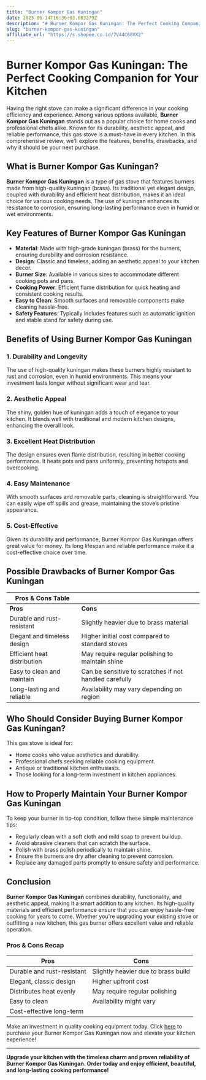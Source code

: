 ```yaml
---
title: "Burner Kompor Gas Kuningan"
date: 2025-06-14T16:36:03.083279Z
description: "# Burner Kompor Gas Kuningan: The Perfect Cooking Companion for Your Kitchen..."
slug: "burner-kompor-gas-kuningan"
affiliate_url: "https://s.shopee.co.id/7V44C68VX2"
---
```

# Burner Kompor Gas Kuningan: The Perfect Cooking Companion for Your Kitchen

Having the right stove can make a significant difference in your cooking efficiency and experience. Among various options available, **Burner Kompor Gas Kuningan** stands out as a popular choice for home cooks and professional chefs alike. Known for its durability, aesthetic appeal, and reliable performance, this gas stove is a must-have in every kitchen. In this comprehensive review, we’ll explore the features, benefits, drawbacks, and why it should be your next purchase.

## What is Burner Kompor Gas Kuningan?

**Burner Kompor Gas Kuningan** is a type of gas stove that features burners made from high-quality kuningan (brass). Its traditional yet elegant design, coupled with durability and efficient heat distribution, makes it an ideal choice for various cooking needs. The use of kuningan enhances its resistance to corrosion, ensuring long-lasting performance even in humid or wet environments.

## Key Features of Burner Kompor Gas Kuningan

- **Material**: Made with high-grade kuningan (brass) for the burners, ensuring durability and corrosion resistance.
- **Design**: Classic and timeless, adding an aesthetic appeal to your kitchen decor.
- **Burner Size**: Available in various sizes to accommodate different cooking pots and pans.
- **Cooking Power**: Efficient flame distribution for quick heating and consistent cooking results.
- **Easy to Clean**: Smooth surfaces and removable components make cleaning hassle-free.
- **Safety Features**: Typically includes features such as automatic ignition and stable stand for safety during use.

## Benefits of Using Burner Kompor Gas Kuningan

### 1. Durability and Longevity

The use of high-quality kuningan makes these burners highly resistant to rust and corrosion, even in humid environments. This means your investment lasts longer without significant wear and tear.

### 2. Aesthetic Appeal

The shiny, golden hue of kuningan adds a touch of elegance to your kitchen. It blends well with traditional and modern kitchen designs, enhancing the overall look.

### 3. Excellent Heat Distribution

The design ensures even flame distribution, resulting in better cooking performance. It heats pots and pans uniformly, preventing hotspots and overcooking.

### 4. Easy Maintenance

With smooth surfaces and removable parts, cleaning is straightforward. You can easily wipe off spills and grease, maintaining the stove’s pristine appearance.

### 5. Cost-Effective

Given its durability and performance, Burner Kompor Gas Kuningan offers great value for money. Its long lifespan and reliable performance make it a cost-effective choice over time.

## Possible Drawbacks of Burner Kompor Gas Kuningan

| Pros & Cons Table |  |
|---------------------|------------------------------------------------|
| **Pros**           | **Cons**                                      |
| Durable and rust-resistant | Slightly heavier due to brass material  |
| Elegant and timeless design  | Higher initial cost compared to standard stoves |
| Efficient heat distribution   | May require regular polishing to maintain shine |
| Easy to clean and maintain   | Can be sensitive to scratches if not handled carefully |
| Long-lasting and reliable  | Availability may vary depending on region |

## Who Should Consider Buying Burner Kompor Gas Kuningan?

This gas stove is ideal for:

- Home cooks who value aesthetics and durability.
- Professional chefs seeking reliable cooking equipment.
- Antique or traditional kitchen enthusiasts.
- Those looking for a long-term investment in kitchen appliances.

## How to Properly Maintain Your Burner Kompor Gas Kuningan

To keep your burner in tip-top condition, follow these simple maintenance tips:

- Regularly clean with a soft cloth and mild soap to prevent buildup.
- Avoid abrasive cleaners that can scratch the surface.
- Polish with brass polish periodically to maintain shine.
- Ensure the burners are dry after cleaning to prevent corrosion.
- Replace any damaged parts promptly to ensure safety and performance.

## Conclusion

**Burner Kompor Gas Kuningan** combines durability, functionality, and aesthetic appeal, making it a smart addition to any kitchen. Its high-quality materials and efficient performance ensure that you can enjoy hassle-free cooking for years to come. Whether you're upgrading your existing stove or outfitting a new kitchen, this gas burner offers excellent value and reliable operation.

### Pros & Cons Recap

| **Pros** | **Cons** |
|----------------------------|------------------------------|
| Durable and rust-resistant | Slightly heavier due to brass build |
| Elegant, classic design | Higher upfront cost |
| Distributes heat evenly | May require regular polishing |
| Easy to clean | Availability might vary |
| Cost-effective long-term | | 

Make an investment in quality cooking equipment today. Click [here](https://s.shopee.co.id/7V44C68VX2) to purchase your Burner Kompor Gas Kuningan now and elevate your kitchen experience!

---

**Upgrade your kitchen with the timeless charm and proven reliability of Burner Kompor Gas Kuningan. Order today and enjoy efficient, beautiful, and long-lasting cooking performance!**